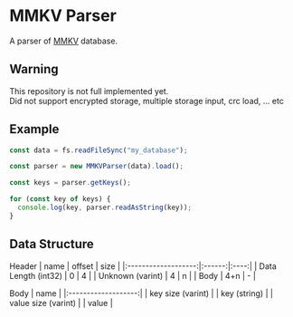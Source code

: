 # MMKV Parser

A parser of [MMKV](https://github.com/Tencent/MMKV) database.

## Warning

This repository is not full implemented yet.  
Did not support encrypted storage, multiple storage input, crc load, ... etc

## Example

```ts
const data = fs.readFileSync("my_database");

const parser = new MMKVParser(data).load();

const keys = parser.getKeys();

for (const key of keys) {
  console.log(key, parser.readAsString(key));
}
```

## Data Structure

Header
| name | offset | size |
|:-------------------:|:------:|:----:|
| Data Length (int32) | 0 | 4 |
| Unknown (varint) | 4 | n |
| Body | 4+n | - |

Body
| name |
|:-------------------:|
| key size (varint) |
| key (string) |
| value size (varint) |
| value |
